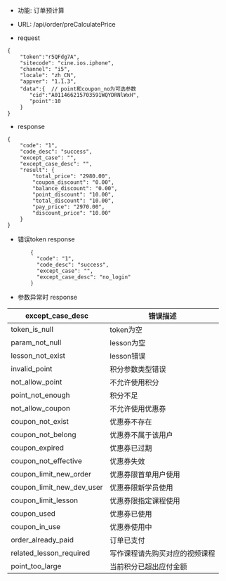 * 功能: 订单预计算

* URL: /api/order/preCalculatePrice

* request
```
{
    "token":"r5QFdg7A",
    "sitecode": "cine.ios.iphone",
    "channel": "i5", 
    "locale": "zh_CN",
    "appver": "1.1.3",
    "data":{  // point和coupon_no为可选参数
       "cid":"A011466215703591WQYDRNlWxH",
       "point":10
    }
}
```

* response
```
{
    "code": "1",
    "code_desc": "success",
    "except_case": "",
    "except_case_desc": "",
    "result": {
        "total_price": "2980.00",
        "coupon_discount": "0.00",
        "balance_discount": "0.00",
        "point_discount": "10.00",
        "total_discount": "10.00",
        "pay_price": "2970.00",
        "discount_price": "10.00"
    }
}
```
          
  - 错误token response
    ```
        {
          "code": "1",
          "code_desc": "success",
          "except_case": "",
          "except_case_desc": "no_login"
        }
    ```
  - 参数异常时 response
  
 except_case_desc|错误描述
 -|-
 token_is_null|token为空
 param_not_null|lesson为空 
 lesson_not_exist|lesson错误
 invalid_point|积分参数类型错误
 not_allow_point|不允许使用积分
 point_not_enough|积分不足
 not_allow_coupon|不允许使用优惠券
 coupon_not_exist|优惠券不存在
 coupon_not_belong|优惠券不属于该用户
 coupon_expired|优惠券已过期
 coupon_not_effective|优惠券失效
 coupon_limit_new_order|优惠券限首单用户使用
 coupon_limit_new_dev_user|优惠券限新学员使用
 coupon_limit_lesson|优惠券限指定课程使用
 coupon_used|优惠券已使用
 coupon_in_use|优惠券使用中
 order_already_paid|订单已支付
 related_lesson_required|写作课程请先购买对应的视频课程
 point_too_large|当前积分已超出应付金额
